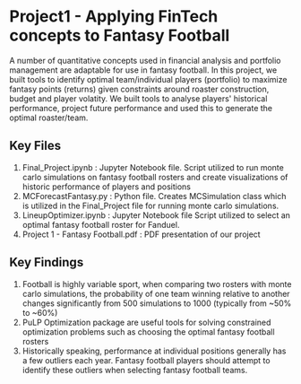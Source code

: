 # Project1 - Applying FinTech concepts to Fantasy Football 
A number of quantitative concepts used in financial analysis and portfolio management are adaptable for use in fantasy football. In this project, we built tools to identify optimal team/individual players (portfolio) to maximize fantasy points (returns) given constraints around roaster construction, budget and player volatity. We built tools to analyse players' historical performance, project future performance and used this to generate the optimal roaster/team.

## Key Files
1. Final_Project.ipynb : Jupyter Notebook file. Script utilized to run monte carlo simulations on fantasy football rosters and create visualizations of historic performance of players and positions
2. MCForecastFantasy.py : Python file. Creates MCSimulation class which is utilized in the Final_Project file for running monte carlo simulations. 
3. LineupOptimizer.ipynb :  Jupyter Notebook file Script utilized to select an optimal fantasy football roster for Fanduel. 
4. Project 1 - Fantasy Football.pdf : PDF presentation of our project

## Key Findings

1. Football is highly variable sport, when comparing two rosters with monte carlo simulations, the probability of one team winning relative to another changes significantly from 500 simulations to 1000 (typically from ~50% to ~60%)
2. PuLP Optimization package are useful tools for solving constrained optimization problems such as choosing the optimal fantasy football rosters
3. Historically speaking, performance at individual positions generally has a few outliers each year. Fantasy football players should attempt to identify these outliers when selecting fantasy football teams.


